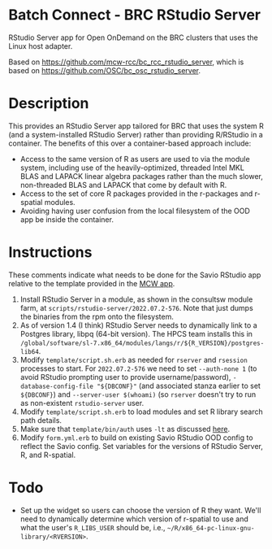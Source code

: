 # Batch Connect - BRC RStudio Server

RStudio Server app for Open OnDemand on the BRC clusters that uses the Linux host adapter.

Based on https://github.com/mcw-rcc/bc_rcc_rstudio_server, which is based on https://github.com/OSC/bc_osc_rstudio_server.

# Description

This provides an RStudio Server app tailored for BRC that uses the system R (and a system-installed RStudio Server) rather than providing R/RStudio in a container. The benefits of this over a container-based approach include:

 - Access to the same version of R as users are used to via the module system, including use of the heavily-optimized, threaded Intel MKL BLAS and LAPACK linear algebra packages rather than the much slower, non-threaded BLAS and LAPACK that come by default with R.
 - Access to the set of core R packages provided in the r-packages and r-spatial modules. 
 - Avoiding having user confusion from the local filesystem of the OOD app be inside the container.

# Instructions

These comments indicate what needs to be done for the Savio RStudio app relative to the template provided in the [MCW app](https://github.com/mcw-rcc/bc_rcc_rstudio_server).

1. Install RStudio Server in a module, as shown in the consultsw module farm, at `scripts/rstudio-server/2022.07.2-576`. Note that just dumps the binaries from the rpm onto the filesystem. 
2. As of version 1.4 (I think) RStudio Server needs to dynamically link to a Postgres library, libpq (64-bit version). The HPCS team installs this in `/global/software/sl-7.x86_64/modules/langs/r/${R_VERSION}/postgres-lib64`.
3. Modify `template/script.sh.erb` as needed for `rserver` and `rsession` processes to start. For `2022.07.2-576` we need to set `--auth-none 1` (to avoid RStudio prompting user to provide username/password), `-database-config-file "${DBCONF}"` (and associated stanza earlier to set `${DBCONF}`) and `--server-user $(whoami)` (so `rserver` doesn't try to run as non-existent `rstudio-server` user.
4. Modify `template/script.sh.erb` to load modules and set R library search path details.
5. Make sure that `template/bin/auth` uses `-lt` as discussed [here](https://discourse.osc.edu/t/rstudio-server-app-using-non-local-r/1223/3).
6. Modify `form.yml.erb` to build on existing Savio RStudio OOD config to reflect the Savio config. Set variables for the versions of RStudio Server, R, and R-spatial.

# Todo

- Set up the widget so users can choose the version of R they want. We'll need to dynamically determine which version of r-spatial to use and what the user's `R_LIBS_USER` should be, i.e., `~/R/x86_64-pc-linux-gnu-library/<RVERSION>`.


